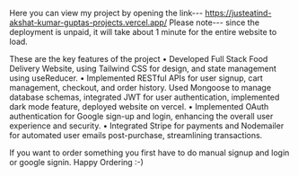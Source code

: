 Here you can view my project by opening the link--- 
https://justeatind-akshat-kumar-guptas-projects.vercel.app/
Please note--- since the deployment is unpaid, it will take about 1 minute for the entire website to load.

These are the key features of the project
• Developed Full Stack Food Delivery Website, using Tailwind CSS for design, and state management using useReducer.
• Implemented RESTful APIs for user signup, cart management, checkout, and order history. Used Mongoose to manage
database schemas, integrated JWT for user authentication, implemented dark mode feature, deployed website on vercel.
• Implemented OAuth authentication for Google sign-up and login, enhancing the overall user experience and security.
• Integrated Stripe for payments and Nodemailer for automated user emails post-purchase, streamlining transactions.

If you want to order something you first have to do manual signup and login or google signin. 
Happy Ordering :-)

